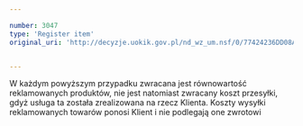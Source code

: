 ```yaml
---

number: 3047
type: 'Register item'
original_uri: 'http://decyzje.uokik.gov.pl/nd_wz_um.nsf/0/77424236DD08A88BC12579DE00294668?OpenDocument'


---
```


W każdym powyższym przypadku zwracana jest równowartość reklamowanych produktów, nie jest natomiast zwracany koszt przesyłki, gdyż usługa ta została zrealizowana na rzecz Klienta. Koszty wysyłki reklamowanych towarów ponosi Klient i nie podlegają one zwrotowi
